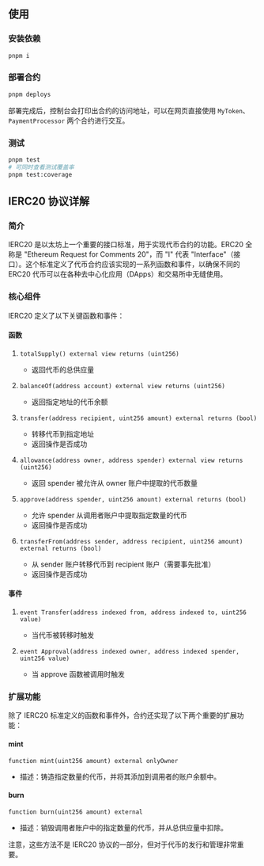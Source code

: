 ## 使用

### 安装依赖

```sh
pnpm i
```

### 部署合约

```sh
pnpm deploys
```

部署完成后，控制台会打印出合约的访问地址，可以在网页直接使用 `MyToken`、`PaymentProcessor` 两个合约进行交互。
### 测试
```sh
pnpm test
# 可同时查看测试覆盖率
pnpm test:coverage
```

## IERC20 协议详解

### 简介

IERC20 是以太坊上一个重要的接口标准，用于实现代币合约的功能。ERC20 全称是 "Ethereum Request for Comments 20"，而 "I" 代表 "Interface"（接口）。这个标准定义了代币合约应该实现的一系列函数和事件，以确保不同的 ERC20 代币可以在各种去中心化应用（DApps）和交易所中无缝使用。

### 核心组件

IERC20 定义了以下关键函数和事件：

#### 函数

1. `totalSupply() external view returns (uint256)`

   - 返回代币的总供应量

2. `balanceOf(address account) external view returns (uint256)`

   - 返回指定地址的代币余额

3. `transfer(address recipient, uint256 amount) external returns (bool)`

   - 转移代币到指定地址
   - 返回操作是否成功

4. `allowance(address owner, address spender) external view returns (uint256)`

   - 返回 spender 被允许从 owner 账户中提取的代币数量

5. `approve(address spender, uint256 amount) external returns (bool)`

   - 允许 spender 从调用者账户中提取指定数量的代币
   - 返回操作是否成功

6. `transferFrom(address sender, address recipient, uint256 amount) external returns (bool)`
   - 从 sender 账户转移代币到 recipient 账户（需要事先批准）
   - 返回操作是否成功

#### 事件

1. `event Transfer(address indexed from, address indexed to, uint256 value)`

   - 当代币被转移时触发

2. `event Approval(address indexed owner, address indexed spender, uint256 value)`
   - 当 approve 函数被调用时触发

### 扩展功能

除了 IERC20 标准定义的函数和事件外，合约还实现了以下两个重要的扩展功能：

#### mint

```solidity
function mint(uint256 amount) external onlyOwner
```

- 描述：铸造指定数量的代币，并将其添加到调用者的账户余额中。

#### burn

```solidity
function burn(uint256 amount) external
```

- 描述：销毁调用者账户中的指定数量的代币，并从总供应量中扣除。

注意，这些方法不是 IERC20 协议的一部分，但对于代币的发行和管理非常重要。
